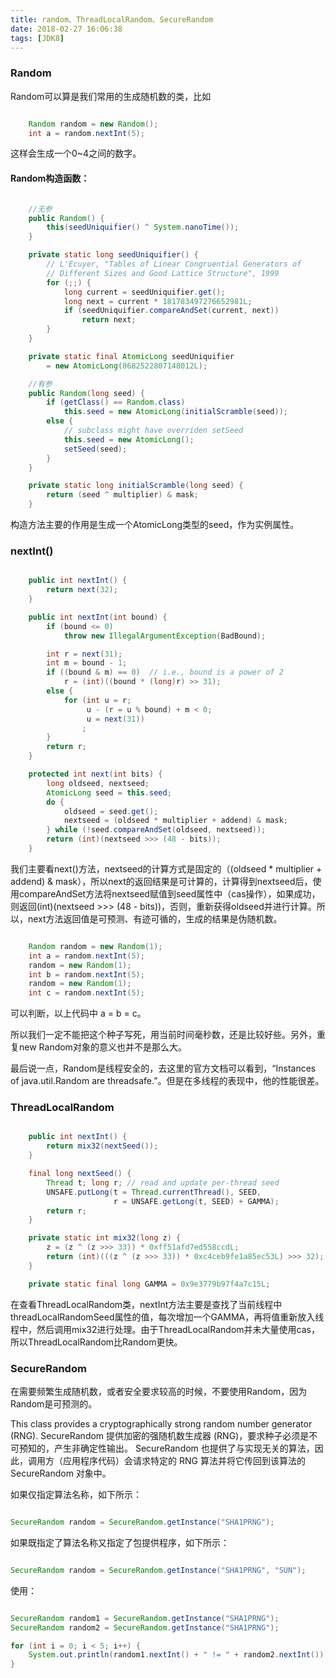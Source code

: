 ```yaml
---
title: random、ThreadLocalRandom、SecureRandom
date: 2018-02-27 16:06:38
tags: [JDK8]
---
```


### Random

Random可以算是我们常用的生成随机数的类，比如

```java

    Random random = new Random();
    int a = random.nextInt(5);

```

这样会生成一个0~4之间的数字。

#### Random构造函数：

```java

    //无参
    public Random() {
        this(seedUniquifier() ^ System.nanoTime());
    }

    private static long seedUniquifier() {
        // L'Ecuyer, "Tables of Linear Congruential Generators of
        // Different Sizes and Good Lattice Structure", 1999
        for (;;) {
            long current = seedUniquifier.get();
            long next = current * 181783497276652981L;
            if (seedUniquifier.compareAndSet(current, next))
                return next;
        }
    }

    private static final AtomicLong seedUniquifier
        = new AtomicLong(8682522807148012L);

    //有参
    public Random(long seed) {
        if (getClass() == Random.class)
            this.seed = new AtomicLong(initialScramble(seed));
        else {
            // subclass might have overriden setSeed
            this.seed = new AtomicLong();
            setSeed(seed);
        }
    }

    private static long initialScramble(long seed) {
        return (seed ^ multiplier) & mask;
    }

```

构造方法主要的作用是生成一个AtomicLong类型的seed，作为实例属性。

### nextInt()
```java

    public int nextInt() {
        return next(32);
    }

    public int nextInt(int bound) {
        if (bound <= 0)
            throw new IllegalArgumentException(BadBound);

        int r = next(31);
        int m = bound - 1;
        if ((bound & m) == 0)  // i.e., bound is a power of 2
            r = (int)((bound * (long)r) >> 31);
        else {
            for (int u = r;
                 u - (r = u % bound) + m < 0;
                 u = next(31))
                ;
        }
        return r;
    }

    protected int next(int bits) {
        long oldseed, nextseed;
        AtomicLong seed = this.seed;
        do {
            oldseed = seed.get();
            nextseed = (oldseed * multiplier + addend) & mask;
        } while (!seed.compareAndSet(oldseed, nextseed));
        return (int)(nextseed >>> (48 - bits));
    }

```

我们主要看next()方法，nextseed的计算方式是固定的（(oldseed * multiplier + addend) & mask），所以next的返回结果是可计算的，计算得到nextseed后，使用compareAndSet方法将nextseed赋值到seed属性中（cas操作），如果成功，则返回(int)(nextseed >>> (48 - bits))，否则，重新获得oldseed并进行计算。所以，next方法返回值是可预测、有迹可循的，生成的结果是伪随机数。


```java

    Random random = new Random(1);
    int a = random.nextInt(5);
    random = new Random(1);
    int b = random.nextInt(5);
    random = new Random(1);
    int c = random.nextInt(5);

```

可以判断，以上代码中 a = b = c。

所以我们一定不能把这个种子写死，用当前时间毫秒数，还是比较好些。另外，重复new Random对象的意义也并不是那么大。

最后说一点，Random是线程安全的，去这里的官方文档可以看到，“Instances of java.util.Random are threadsafe.”。但是在多线程的表现中，他的性能很差。

### ThreadLocalRandom

```java

    public int nextInt() {
        return mix32(nextSeed());
    }

    final long nextSeed() {
        Thread t; long r; // read and update per-thread seed
        UNSAFE.putLong(t = Thread.currentThread(), SEED,
                       r = UNSAFE.getLong(t, SEED) + GAMMA);
        return r;
    }

    private static int mix32(long z) {
        z = (z ^ (z >>> 33)) * 0xff51afd7ed558ccdL;
        return (int)(((z ^ (z >>> 33)) * 0xc4ceb9fe1a85ec53L) >>> 32);
    }

    private static final long GAMMA = 0x9e3779b97f4a7c15L;

```

在查看ThreadLocalRandom类，nextInt方法主要是查找了当前线程中threadLocalRandomSeed属性的值，每次增加一个GAMMA，再将值重新放入线程中，然后调用mix32进行处理。由于ThreadLocalRandom并未大量使用cas，所以ThreadLocalRandom比Random更快。

### SecureRandom

在需要频繁生成随机数，或者安全要求较高的时候，不要使用Random，因为Random是可预测的。

This class provides a cryptographically strong random number generator (RNG).
SecureRandom 提供加密的强随机数生成器 (RNG)，要求种子必须是不可预知的，产生非确定性输出。
SecureRandom 也提供了与实现无关的算法，因此，调用方（应用程序代码）会请求特定的 RNG 算法并将它传回到该算法的 SecureRandom 对象中。

如果仅指定算法名称，如下所示：

```java

SecureRandom random = SecureRandom.getInstance("SHA1PRNG");

```

如果既指定了算法名称又指定了包提供程序，如下所示：

```java

SecureRandom random = SecureRandom.getInstance("SHA1PRNG", "SUN");

```

使用：

```java

SecureRandom random1 = SecureRandom.getInstance("SHA1PRNG");
SecureRandom random2 = SecureRandom.getInstance("SHA1PRNG");

for (int i = 0; i < 5; i++) {
    System.out.println(random1.nextInt() + " != " + random2.nextInt());
}

```
